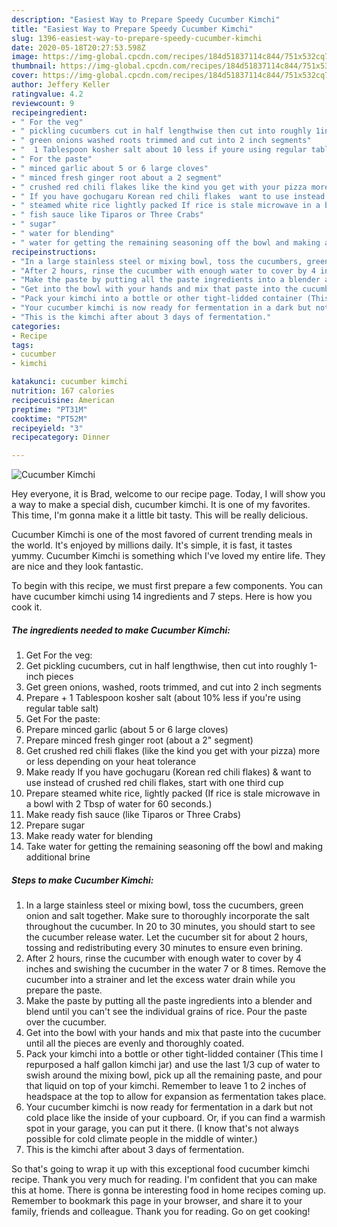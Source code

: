 ```yaml
---
description: "Easiest Way to Prepare Speedy Cucumber Kimchi"
title: "Easiest Way to Prepare Speedy Cucumber Kimchi"
slug: 1396-easiest-way-to-prepare-speedy-cucumber-kimchi
date: 2020-05-18T20:27:53.598Z
image: https://img-global.cpcdn.com/recipes/184d51837114c844/751x532cq70/cucumber-kimchi-recipe-main-photo.jpg
thumbnail: https://img-global.cpcdn.com/recipes/184d51837114c844/751x532cq70/cucumber-kimchi-recipe-main-photo.jpg
cover: https://img-global.cpcdn.com/recipes/184d51837114c844/751x532cq70/cucumber-kimchi-recipe-main-photo.jpg
author: Jeffery Keller
ratingvalue: 4.2
reviewcount: 9
recipeingredient:
- " For the veg"
- " pickling cucumbers cut in half lengthwise then cut into roughly 1inch pieces"
- " green onions washed roots trimmed and cut into 2 inch segments"
- "  1 Tablespoon kosher salt about 10 less if youre using regular table salt"
- " For the paste"
- " minced garlic about 5 or 6 large cloves"
- " minced fresh ginger root about a 2 segment"
- " crushed red chili flakes like the kind you get with your pizza more or less depending on your heat tolerance"
- " If you have gochugaru Korean red chili flakes  want to use instead of crushed red chili flakes start with one third cup"
- " steamed white rice lightly packed If rice is stale microwave in a bowl with 2 Tbsp of water for 60 seconds"
- " fish sauce like Tiparos or Three Crabs"
- " sugar"
- " water for blending"
- " water for getting the remaining seasoning off the bowl and making additional brine"
recipeinstructions:
- "In a large stainless steel or mixing bowl, toss the cucumbers, green onion and salt together. Make sure to thoroughly incorporate the salt throughout the cucumber. In 20 to 30 minutes, you should start to see the cucumber release water. Let the cucumber sit for about 2 hours, tossing and redistributing every 30 minutes to ensure even brining."
- "After 2 hours, rinse the cucumber with enough water to cover by 4 inches and swishing the cucumber in the water 7 or 8 times. Remove the cucumber into a strainer and let the excess water drain while you prepare the paste."
- "Make the paste by putting all the paste ingredients into a blender and blend until you can&#39;t see the individual grains of rice. Pour the paste over the cucumber."
- "Get into the bowl with your hands and mix that paste into the cucumber until all the pieces are evenly and thoroughly coated."
- "Pack your kimchi into a bottle or other tight-lidded container (This time I repurposed a half gallon kimchi jar) and use the last 1/3 cup of water to swish around the mixing bowl, pick up all the remaining paste, and pour that liquid on top of your kimchi. Remember to leave 1 to 2 inches of headspace at the top to allow for expansion as fermentation takes place."
- "Your cucumber kimchi is now ready for fermentation in a dark but not cold place like the inside of your cupboard. Or, if you can find a warmish spot in your garage, you can put it there. (I know that&#39;s not always possible for cold climate people in the middle of winter.)"
- "This is the kimchi after about 3 days of fermentation."
categories:
- Recipe
tags:
- cucumber
- kimchi

katakunci: cucumber kimchi 
nutrition: 167 calories
recipecuisine: American
preptime: "PT31M"
cooktime: "PT52M"
recipeyield: "3"
recipecategory: Dinner

---
```



![Cucumber Kimchi](https://img-global.cpcdn.com/recipes/184d51837114c844/751x532cq70/cucumber-kimchi-recipe-main-photo.jpg)

Hey everyone, it is Brad, welcome to our recipe page. Today, I will show you a way to make a special dish, cucumber kimchi. It is one of my favorites. This time, I'm gonna make it a little bit tasty. This will be really delicious.



Cucumber Kimchi is one of the most favored of current trending meals in the world. It's enjoyed by millions daily. It's simple, it is fast, it tastes yummy. Cucumber Kimchi is something which I've loved my entire life. They are nice and they look fantastic.


To begin with this recipe, we must first prepare a few components. You can have cucumber kimchi using 14 ingredients and 7 steps. Here is how you cook it.

<!--inarticleads1-->

##### The ingredients needed to make Cucumber Kimchi:

1. Get  For the veg:
1. Get  pickling cucumbers, cut in half lengthwise, then cut into roughly 1-inch pieces
1. Get  green onions, washed, roots trimmed, and cut into 2 inch segments
1. Prepare  + 1 Tablespoon kosher salt (about 10% less if you&#39;re using regular table salt)
1. Get  For the paste:
1. Prepare  minced garlic (about 5 or 6 large cloves)
1. Prepare  minced fresh ginger root (about a 2&#34; segment)
1. Get  crushed red chili flakes (like the kind you get with your pizza) more or less depending on your heat tolerance
1. Make ready  If you have gochugaru (Korean red chili flakes) &amp; want to use instead of crushed red chili flakes, start with one third cup
1. Prepare  steamed white rice, lightly packed (If rice is stale microwave in a bowl with 2 Tbsp of water for 60 seconds.)
1. Make ready  fish sauce (like Tiparos or Three Crabs)
1. Prepare  sugar
1. Make ready  water for blending
1. Take  water for getting the remaining seasoning off the bowl and making additional brine




<!--inarticleads2-->

##### Steps to make Cucumber Kimchi:

1. In a large stainless steel or mixing bowl, toss the cucumbers, green onion and salt together. Make sure to thoroughly incorporate the salt throughout the cucumber. In 20 to 30 minutes, you should start to see the cucumber release water. Let the cucumber sit for about 2 hours, tossing and redistributing every 30 minutes to ensure even brining.
1. After 2 hours, rinse the cucumber with enough water to cover by 4 inches and swishing the cucumber in the water 7 or 8 times. Remove the cucumber into a strainer and let the excess water drain while you prepare the paste.
1. Make the paste by putting all the paste ingredients into a blender and blend until you can&#39;t see the individual grains of rice. Pour the paste over the cucumber.
1. Get into the bowl with your hands and mix that paste into the cucumber until all the pieces are evenly and thoroughly coated.
1. Pack your kimchi into a bottle or other tight-lidded container (This time I repurposed a half gallon kimchi jar) and use the last 1/3 cup of water to swish around the mixing bowl, pick up all the remaining paste, and pour that liquid on top of your kimchi. Remember to leave 1 to 2 inches of headspace at the top to allow for expansion as fermentation takes place.
1. Your cucumber kimchi is now ready for fermentation in a dark but not cold place like the inside of your cupboard. Or, if you can find a warmish spot in your garage, you can put it there. (I know that&#39;s not always possible for cold climate people in the middle of winter.)
1. This is the kimchi after about 3 days of fermentation.




So that's going to wrap it up with this exceptional food cucumber kimchi recipe. Thank you very much for reading. I'm confident that you can make this at home. There is gonna be interesting food in home recipes coming up. Remember to bookmark this page in your browser, and share it to your family, friends and colleague. Thank you for reading. Go on get cooking!
